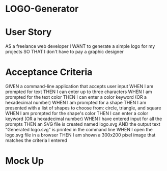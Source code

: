 # LOGO-Generator

# User Story

AS a freelance web developer
I WANT to generate a simple logo for my projects
SO THAT I don't have to pay a graphic designer

# Acceptance Criteria

GIVEN a command-line application that accepts user input
WHEN I am prompted for text
THEN I can enter up to three characters
WHEN I am prompted for the text color
THEN I can enter a color keyword (OR a hexadecimal number)
WHEN I am prompted for a shape
THEN I am presented with a list of shapes to choose from: circle, triangle, and square
WHEN I am prompted for the shape's color
THEN I can enter a color keyword (OR a hexadecimal number)
WHEN I have entered input for all the prompts
THEN an SVG file is created named logo.svg
AND the output text "Generated logo.svg" is printed in the command line
WHEN I open the logo.svg file in a browser
THEN I am shown a 300x200 pixel image that matches the criteria I entered

# Mock Up